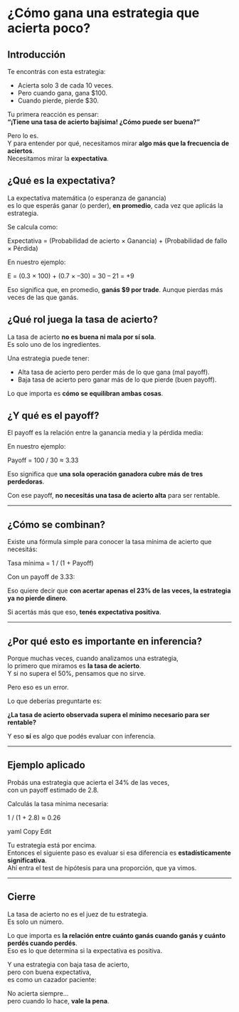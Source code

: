 # ¿Cómo gana una estrategia que acierta poco?

## Introducción

Te encontrás con esta estrategia:

- Acierta solo 3 de cada 10 veces.
- Pero cuando gana, gana $100.
- Cuando pierde, pierde $30.

Tu primera reacción es pensar:  
**“¡Tiene una tasa de acierto bajísima! ¿Cómo puede ser buena?”**

Pero lo es.  
Y para entender por qué, necesitamos mirar **algo más que la frecuencia de aciertos**.  
Necesitamos mirar la **expectativa**.

## ¿Qué es la expectativa?

La expectativa matemática (o esperanza de ganancia)  
es lo que esperás ganar (o perder), **en promedio**, cada vez que aplicás la estrategia.

Se calcula como:

Expectativa = (Probabilidad de acierto × Ganancia) + (Probabilidad de fallo × Pérdida)

En nuestro ejemplo:

E = (0.3 × 100) + (0.7 × –30) = 30 – 21 = +9


Eso significa que, en promedio, **ganás $9 por trade**.
Aunque pierdas más veces de las que ganás.

## ¿Qué rol juega la tasa de acierto?

La tasa de acierto **no es buena ni mala por sí sola**.  
Es solo uno de los ingredientes.

Una estrategia puede tener:

- Alta tasa de acierto pero perder más de lo que gana (mal payoff).
- Baja tasa de acierto pero ganar más de lo que pierde (buen payoff).

Lo que importa es **cómo se equilibran ambas cosas**.

## ¿Y qué es el payoff?

El payoff es la relación entre la ganancia media y la pérdida media:

En nuestro ejemplo:

Payoff = 100 / 30 ≈ 3.33

Eso significa que **una sola operación ganadora cubre más de tres perdedoras**.

Con ese payoff, **no necesitás una tasa de acierto alta** para ser rentable.

---

## ¿Cómo se combinan?

Existe una fórmula simple para conocer la tasa mínima de acierto que necesitás:

Tasa mínima = 1 / (1 + Payoff)

Con un payoff de 3.33:

Eso quiere decir que **con acertar apenas el 23% de las veces, la estrategia ya no pierde dinero**.

Si acertás más que eso, **tenés expectativa positiva**.

---

## ¿Por qué esto es importante en inferencia?

Porque muchas veces, cuando analizamos una estrategia,  
lo primero que miramos es **la tasa de acierto**.  
Y si no supera el 50%, pensamos que no sirve.

Pero eso es un error.

Lo que deberías preguntarte es:

**¿La tasa de acierto observada supera el mínimo necesario para ser rentable?**

Y eso **sí** es algo que podés evaluar con inferencia.

---

## Ejemplo aplicado

Probás una estrategia que acierta el 34% de las veces,  
con un payoff estimado de 2.8.

Calculás la tasa mínima necesaria:

1 / (1 + 2.8) ≈ 0.26

yaml
Copy
Edit

Tu estrategia está por encima.  
Entonces el siguiente paso es evaluar si esa diferencia es **estadísticamente significativa**.  
Ahí entra el test de hipótesis para una proporción, que ya vimos.

---

## Cierre

La tasa de acierto no es el juez de tu estrategia.  
Es solo un número.

Lo que importa es **la relación entre cuánto ganás cuando ganás y cuánto perdés cuando perdés**.  
Eso es lo que determina si la expectativa es positiva.

Y una estrategia con baja tasa de acierto,  
pero con buena expectativa,  
es como un cazador paciente:

No acierta siempre…  
pero cuando lo hace, **vale la pena**.